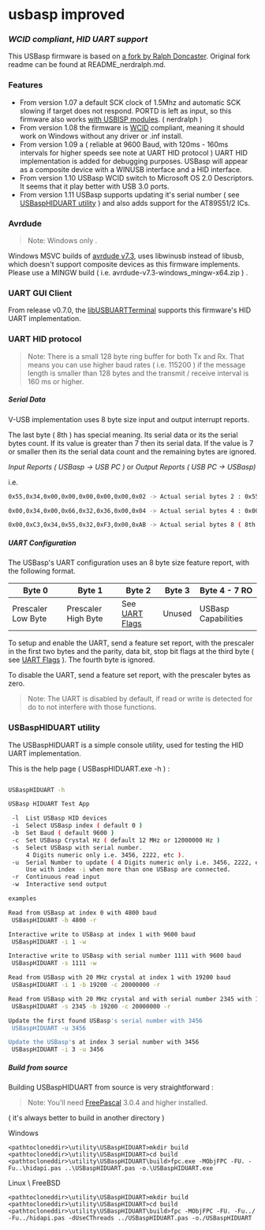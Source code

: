 # usbasp improved
### _WCID compliant_, _HID UART support_

This USBasp firmware is based on [a fork by Ralph Doncaster]. Original fork readme can be found at README_nerdralph.md.

### Features
- From version 1.07 a default SCK clock of 1.5Mhz and automatic SCK slowing if target does not respond.  PORTD is left as input, so this firmware also works [with USBISP modules]. ( nerdralph )
- From version 1.08 the firmware is [WCID] compliant, meaning it should work on Windows without any driver or .inf install.
- From version 1.09 a ( reliable at 9600 Baud, with 120ms - 160ms intervals for higher speeds see note at UART HID protocol ) UART HID implementation is added for debugging purposes. USBasp will appear as a composite device with a WINUSB interface and a HID interface.
- From version 1.10 USBasp WCID switch to Microsoft OS 2.0 Descriptors. It seems that it play better with USB 3.0 ports.
- From version 1.11 USBasp supports updating it's serial number ( see [USBaspHIDUART utility] ) and also adds support for the AT89S51/2 ICs.

### Avrdude

> Note: Windows only .

Windows MSVC builds of [avrdude v7.3], uses libwinusb instead of libusb, which doesn't support composite devices as this firmware implements. Please use a MINGW build ( i.e.  avrdude-v7.3-windows_mingw-x64.zip ) .

### UART GUI Client

From release v0.7.0, the [libUSBUARTTerminal] supports this firmware's HID UART implementation.

### UART HID protocol

> Note: There is a small 128 byte ring buffer for both Tx and Rx. That means you can use higher baud rates ( i.e. 115200 ) if the message length is smaller than 128 bytes and the transmit / receive interval is 160 ms or higher.

##### _Serial Data_

V-USB implementation uses 8 byte size input and output interrupt reports.

The last byte ( 8th ) has special meaning. Its serial data or its the serial bytes count. If its value is greater than 7 then its serial data. If the value is 7 or smaller then its the serial data count and the remaining bytes are ignored.

_Input Reports ( USBasp -> USB PC )_ or _Output Reports ( USB PC -> USBasp)_

i.e.

```sh
0x55,0x34,0x00,0x00,0x00,0x00,0x00,0x02 -> Actual serial bytes 2 : 0x55,0x34

0x00,0x34,0x00,0x66,0x32,0x36,0x00,0x04 -> Actual serial bytes 4 : 0x00,0x34,0x00,0x66

0x00,0xC3,0x34,0x55,0x32,0xF3,0x00,0xAB -> Actual serial bytes 8 ( 8th byte > 7 ) : 0x00,0xC3,0x34,0x55,0x32,0xF3,0x00,0xAB
```

##### _UART Configuration_

The USBasp's UART configuration uses an 8 byte size feature report, with the following format.

| Byte 0   | Byte 1 | Byte 2 | Byte 3 | Byte 4 - 7  RO |
| -------- | --------- | -------- | -------- | -------- |
| Prescaler Low Byte | Prescaler High Byte | See [UART Flags] | Unused | USBasp Capabilities |

To setup and enable the UART, send a feature set report, with the prescaler in the first two bytes and the parity, data bit, stop bit flags at the third byte ( see [UART Flags] ). The fourth byte is ignored. 

To disable the UART, send a feature set report, with the prescaler bytes as zero.

> Note: The UART is disabled by default, if read or write is detected for do to not interfere with those functions.

### USBaspHIDUART utility

The USBaspHIDUART is a simple console utility, used for testing the HID UART implementation. 

This is the help page ( USBaspHIDUART.exe -h ) :

```sh

USBaspHIDUART -h

USBasp HIDUART Test App

 -l  List USBasp HID devices
 -i  Select USBasp index ( default 0 )
 -b  Set Baud ( default 9600 )
 -c  Set USBasp Crystal Hz ( default 12 MHz or 12000000 Hz )
 -s  Select USBasp with serial number.
     4 Digits numeric only i.e. 3456, 2222, etc ).
 -u  Serial Number to update ( 4 Digits numeric only i.e. 3456, 2222, etc ).
     Use with index -i when more than one USBasp are connected.
 -r  Continuous read input
 -w  Interactive send output

examples

Read from USBasp at index 0 with 4800 baud
 USBaspHIDUART -b 4800 -r

Interactive write to USBasp at index 1 with 9600 baud
 USBaspHIDUART -i 1 -w

Interactive write to USBasp with serial number 1111 with 9600 baud
 USBaspHIDUART -s 1111 -w

Read from USBasp with 20 MHz crystal at index 1 with 19200 baud
 USBaspHIDUART -i 1 -b 19200 -c 20000000 -r

Read from USBasp with 20 MHz crystal and with serial number 2345 with 19200 baud
 USBaspHIDUART -s 2345 -b 19200 -c 20000000 -r

Update the first found USBasp's serial number with 3456
 USBaspHIDUART -u 3456

Update the USBasp's at index 3 serial number with 3456
 USBaspHIDUART -i 3 -u 3456
```

##### _Build from source_

Building USBaspHIDUART from source is very straightforward :

> Note: You'll need [FreePascal] 3.0.4 and higher installed.

( it's always better to build in another directory )

Windows 

```
<pathtocloneddir>\utility\USBaspHIDUART>mkdir build
<pathtocloneddir>\utility\USBaspHIDUART>cd build
<pathtocloneddir>\utility\USBaspHIDUART\build>fpc.exe -MObjFPC -FU. -Fu..\hidapi.pas ..\USBaspHIDUART.pas -o.\USBaspHIDUART.exe
```

Linux \ FreeBSD 

```
<pathtocloneddir>\utility\USBaspHIDUART>mkdir build
<pathtocloneddir>\utility\USBaspHIDUART>cd build
<pathtocloneddir>\utility\USBaspHIDUART\build>fpc -MObjFPC -FU. -Fu../ -Fu../hidapi.pas -dUseCThreads ../USBaspHIDUART.pas -o./USBaspHIDUART
```


[a fork by Ralph Doncaster]: <https://github.com/nerdralph/usbasp>
[with USBISP modules]: <https://www.sciencetronics.com/greenphotons/?p=938>
[WCID]: <https://github.com/pbatard/libwdi/wiki/WCID-Devices>
[MSYS2]: <https://www.msys2.org/>
[avr8-gnu-toolchain (3.6.2.17778)]: <https://www.microchip.com/en-us/tools-resources/develop/microchip-studio/gcc-compilers>
[UART Flags]: <https://github.com/dioannidis/usbasp/blob/167bf1c785b353cba206a0dbcc7d322f7f49d0b9/firmware/usbasp.h#L76)>
[avrdude v7.3]: <https://github.com/mcuee/avrdude/releases/tag/v7.3>
[avrdudes/avrdude]: <https://github.com/avrdudes/avrdude>
[libUSBUARTTerminal]: <https://github.com/dioannidis/libUSBUARTTerminal>
[USBaspHIDUART utility]: <https://github.com/dioannidis/usbasp#usbasphiduart-utility>
[FreePascal]: <https://www.freepascal.org/>
